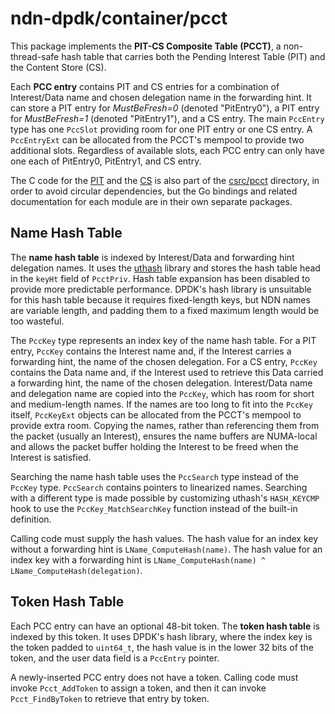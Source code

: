 # ndn-dpdk/container/pcct

This package implements the **PIT-CS Composite Table (PCCT)**, a non-thread-safe hash table that carries both the Pending Interest Table (PIT) and the Content Store (CS).

Each **PCC entry** contains PIT and CS entries for a combination of Interest/Data name and chosen delegation name in the forwarding hint.
It can store a PIT entry for *MustBeFresh=0* (denoted "PitEntry0"), a PIT entry for *MustBeFresh=1* (denoted "PitEntry1"), and a CS entry.
The main `PccEntry` type has one `PccSlot` providing room for one PIT entry or one CS entry.
A `PccEntryExt` can be allocated from the PCCT's mempool to provide two additional slots.
Regardless of available slots, each PCC entry can only have one each of PitEntry0, PitEntry1, and CS entry.

The C code for the [PIT](../pit) and the [CS](../cs) is also part of the [csrc/pcct](../../csrc/pcct) directory, in order to avoid circular dependencies, but the Go bindings and related documentation for each module are in their own separate packages.

## Name Hash Table

The **name hash table** is indexed by Interest/Data and forwarding hint delegation names.
It uses the [uthash](https://troydhanson.github.io/uthash/) library and stores the hash table head in the `keyHt` field of `PcctPriv`.
Hash table expansion has been disabled to provide more predictable performance.
DPDK's hash library is unsuitable for this hash table because it requires fixed-length keys, but NDN names are variable length, and padding them to a fixed maximum length would be too wasteful.

The `PccKey` type represents an index key of the name hash table.
For a PIT entry, `PccKey` contains the Interest name and, if the Interest carries a forwarding hint, the name of the chosen delegation.
For a CS entry, `PccKey` contains the Data name and, if the Interest used to retrieve this Data carried a forwarding hint, the name of the chosen delegation.
Interest/Data name and delegation name are copied into the `PccKey`, which has room for short and medium-length names.
If the names are too long to fit into the `PccKey` itself, `PccKeyExt` objects can be allocated from the PCCT's mempool to provide extra room.
Copying the names, rather than referencing them from the packet (usually an Interest), ensures the name buffers are NUMA-local and allows the packet buffer holding the Interest to be freed when the Interest is satisfied.

Searching the name hash table uses the `PccSearch` type instead of the `PccKey` type.
`PccSearch` contains pointers to linearized names.
Searching with a different type is made possible by customizing uthash's `HASH_KEYCMP` hook to use the `PccKey_MatchSearchKey` function instead of the built-in definition.

Calling code must supply the hash values.
The hash value for an index key without a forwarding hint is `LName_ComputeHash(name)`.
The hash value for an index key with a forwarding hint is `LName_ComputeHash(name) ^ LName_ComputeHash(delegation)`.

## Token Hash Table

Each PCC entry can have an optional 48-bit token.
The **token hash table** is indexed by this token.
It uses DPDK's hash library, where the index key is the token padded to `uint64_t`, the hash value is in the lower 32 bits of the token, and the user data field is a `PccEntry` pointer.

A newly-inserted PCC entry does not have a token.
Calling code must invoke `Pcct_AddToken` to assign a token, and then it can invoke `Pcct_FindByToken` to retrieve that entry by token.
